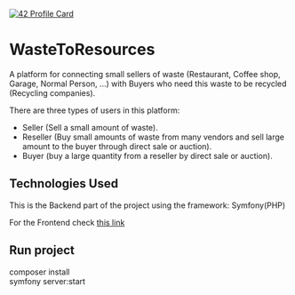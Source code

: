 [![42 Profile Card](https://1337-readme-xi.vercel.app/api/profile?cursus=42cursus&login=zoulhafi)](https://github.com/mohouyizme/1337-readme)
# WasteToResources
A platform for connecting small sellers of waste (Restaurant, Coffee shop, Garage, Normal Person, ...) with Buyers who need this waste to be recycled (Recycling companies).  


There are three types of users in this platform:
   - Seller (Sell a small amount of waste).
   - Reseller (Buy small amounts of waste from many vendors and sell large amount to the buyer through direct sale or auction).
   - Buyer (buy a large quantity from a reseller by direct sale or auction).

## Technologies Used

This is the Backend part of the project using the framework: Symfony(PHP)

For the Frontend check [this link](https://github.com/oulhafiane/react-waste)


## Run project
composer install  
symfony server:start

